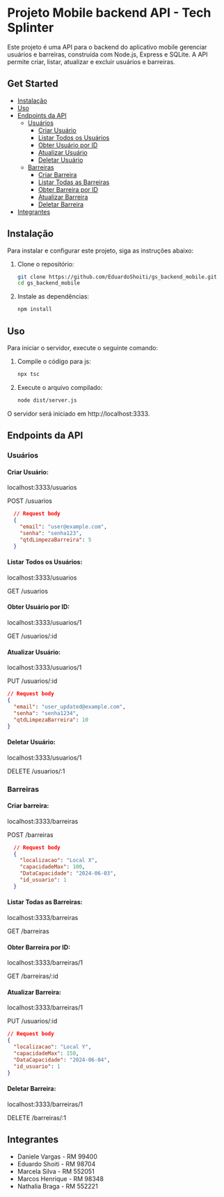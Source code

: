 # Projeto Mobile backend API - Tech Splinter

Este projeto é uma API para o backend do aplicativo mobile gerenciar usuários e barreiras, construída com Node.js, Express e SQLite. A API permite criar, listar, atualizar e excluir usuários e barreiras.

## Get Started

- [Instalação](#instalação)
- [Uso](#uso)
- [Endpoints da API](#endpoints-da-api)
  - [Usuários](#usuários)
    - [Criar Usuário](#criar-usuário)
    - [Listar Todos os Usuários](#listar-todos-os-usuários)
    - [Obter Usuário por ID](#obter-usuário-por-id)
    - [Atualizar Usuário](#atualizar-usuário)
    - [Deletar Usuário](#deletar-usuário)
  - [Barreiras](#barreiras)
    - [Criar Barreira](#criar-barreira)
    - [Listar Todas as Barreiras](#listar-todas-as-barreiras)
    - [Obter Barreira por ID](#obter-barreira-por-id)
    - [Atualizar Barreira](#atualizar-barreira)
    - [Deletar Barreira](#deletar-barreira)
- [Integrantes](#integrantes)

## Instalação

Para instalar e configurar este projeto, siga as instruções abaixo:

1. Clone o repositório:
   ```bash
   git clone https://github.com/EduardoShoiti/gs_backend_mobile.git
   cd gs_backend_mobile
2. Instale as dependências:
   ```bash
   npm install

## Uso

Para iniciar o servidor, execute o seguinte comando:

1. Compile o código para js:
   ```bash
   npx tsc
2. Execute o arquivo compilado:
   ```bash
   node dist/server.js
O servidor será iniciado em http://localhost:3333.

## Endpoints da API

### Usuários
#### Criar Usuário: 
localhost:3333/usuarios

POST /usuarios
```json
  // Request body
  {
    "email": "user@example.com",
    "senha": "senha123",
    "qtdLimpezaBarreira": 5
  }
```


#### Listar Todos os Usuários: 
localhost:3333/usuarios

GET /usuarios


#### Obter Usuário por ID: 
localhost:3333/usuarios/1

GET /usuarios/:id


#### Atualizar Usuário: 
localhost:3333/usuarios/1

PUT /usuarios/:id
```json
// Request body
{
  "email": "user_updated@example.com",
  "senha": "senha1234",
  "qtdLimpezaBarreira": 10
}
```


#### Deletar Usuário: 
localhost:3333/usuarios/1

DELETE /usuarios/:1


### Barreiras
#### Criar barreira: 
localhost:3333/barreiras

POST /barreiras
```json
  // Request body
  {
    "localizacao": "Local X",
    "capacidadeMax": 100,
    "DataCapacidade": "2024-06-03",
    "id_usuario": 1
  }
```


#### Listar Todas as Barreiras: 
localhost:3333/barreiras

GET /barreiras


#### Obter Barreira por ID: 
localhost:3333/barreiras/1

GET /barreiras/:id


#### Atualizar Barreira: 
localhost:3333/barreiras/1

PUT /usuarios/:id
```json
// Request body
{
  "localizacao": "Local Y",
  "capacidadeMax": 150,
  "DataCapacidade": "2024-06-04",
  "id_usuario": 1
}
```


#### Deletar Barreira: 
localhost:3333/barreiras/1

DELETE /barreiras/:1


## Integrantes
- Daniele Vargas - RM 99400
- Eduardo Shoiti - RM 98704
- Marcela Silva - RM 552051
- Marcos Henrique - RM 98348
- Nathalia Braga - RM 552221

